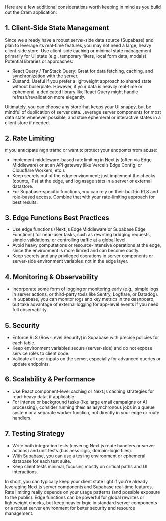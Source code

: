 Here are a few additional considerations worth keeping in mind as you build out the Cram application:

## 1. Client-Side State Management
Since we already have a robust server-side data source (Supabase) and plan to leverage its real-time features, you may not need a large, heavy client-side store. Use client-side caching or minimal state management primarily for UI state (e.g., temporary filters, local form data, modals). Potential libraries or approaches:
- React Query / TanStack Query: Great for data fetching, caching, and synchronization with the server.  
- Zustand: Useful if you prefer a lightweight approach to shared state without boilerplate. However, if your data is heavily real-time or ephemeral, a dedicated library like React Query might handle refresh/revalidation more elegantly.

Ultimately, you can choose any store that keeps your UI snappy, but be mindful of duplication of server data. Leverage server components for most data state whenever possible, and store ephemeral or interactive states in a client store if needed.

## 2. Rate Limiting
If you anticipate high traffic or want to protect your endpoints from abuse:
- Implement middleware-based rate limiting in Next.js (often via Edge Middleware) or at an API gateway (like Vercel’s Edge Config, or Cloudflare Workers, etc.).  
- Keep secrets out of the edge environment; just implement the checks (counts, IPs) at the edge, and log usage stats in a server or external datastore.  
- For Supabase-specific functions, you can rely on their built-in RLS and role-based access. Combine that with your rate-limiting approach for best results.

## 3. Edge Functions Best Practices
- Use edge functions (Next.js Edge Middleware or Supabase Edge Functions) for near-user tasks, such as rewriting bridging requests, simple validations, or controlling traffic at a global level.  
- Avoid heavy computations or resource-intensive operations at the edge, since the environment is more limited and can become costly.  
- Keep secrets and any privileged operations in server components or server-side environment variables, not in the edge layer.

## 4. Monitoring & Observability
- Incorporate some form of logging or monitoring early (e.g., simple logs in server actions, or third-party tools like Sentry, Logflare, or Datadog).  
- In Supabase, you can monitor logs and key metrics in the dashboard, but take advantage of external logging for app-level events if you need full observability.

## 5. Security
- Enforce RLS (Row-Level Security) in Supabase with precise policies for each table.  
- Keep environment variables secure (server-side) and do not expose service roles to client code.  
- Validate all user inputs on the server, especially for advanced queries or update endpoints.

## 6. Scalability & Performance
- Use React component-level caching or Next.js caching strategies for read-heavy data, if applicable.  
- For intense or background tasks (like large email campaigns or AI processing), consider running them as asynchronous jobs in a queue system or a separate worker function, not directly in your edge or route handlers.

## 7. Testing Strategy
- Write both integration tests (covering Next.js route handlers or server actions) and unit tests (business logic, domain-logic files).  
- With Supabase, you can use a testing environment or ephemeral database for each test suite.  
- Keep client tests minimal, focusing mostly on critical paths and UI interactions.

In short, you can typically keep your client state light if you’re already leveraging Next.js server components and Supabase real-time features. Rate limiting really depends on your usage patterns (and possible exposure to the public). Edge functions can be powerful for global rewrites or lightweight checks, but keep heavier logic in standard server components or a robust server environment for better security and resource management.